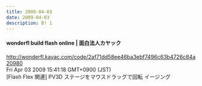 ```yaml
---
title: 2009-04-03
date: 2009-04-03
description: B! 1
---
```


#### wonderfl build flash online | 面白法人カヤック
http://wonderfl.kayac.com/code/2af71dd58ee46ba3ebf7496c63b4726c84a20980<br>
Fri Apr 03 2009 15:41:18 GMT+0900 (JST)<br>
[Flash Flex 関連] PV3D ステージをマウスドラッグで回転 イージング


